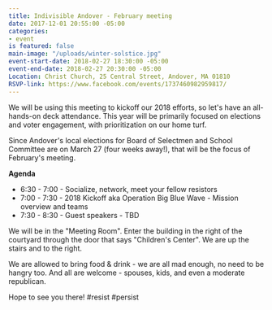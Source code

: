```yaml
---
title: Indivisible Andover - February meeting
date: 2017-12-01 20:55:00 -05:00
categories:
- event
is featured: false
main-image: "/uploads/winter-solstice.jpg"
event-start-date: 2018-02-27 18:30:00 -05:00
event-end-date: 2018-02-27 20:30:00 -05:00
Location: Christ Church, 25 Central Street, Andover, MA 01810
RSVP-link: https://www.facebook.com/events/1737460982959817/
---
```


We will be using this meeting to kickoff our 2018 efforts, so let's have an all-hands-on deck attendance. This year will be primarily focused on elections and voter engagement, with prioritization on our home turf. 

Since Andover's local elections for Board of Selectmen and School Committee are on March 27 (four weeks away!), that will be the focus of February's meeting.

**Agenda**
* 6:30 - 7:00 - Socialize, network, meet your fellow resistors
* 7:00 - 7:30 - 2018 Kickoff aka Operation Big Blue Wave - Mission overview and teams
* 7:30 - 8:30 - Guest speakers - TBD

We will be in the "Meeting Room". Enter the building in the right of the courtyard through the door that says "Children's Center". We are up the stairs and to the right. 

We are allowed to bring food & drink - we are all mad enough, no need to be hangry too. And all are welcome - spouses, kids, and even a moderate republican. 

Hope to see you there! #resist #persist